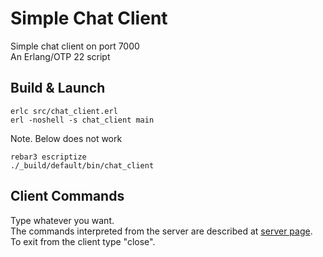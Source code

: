 Simple Chat Client
=====

Simple chat client on port 7000<br /> 
An Erlang/OTP 22 script<br /> 

Build & Launch
-----
```
erlc src/chat_client.erl
erl -noshell -s chat_client main
```

Note. Below does not work
```
rebar3 escriptize
./_build/default/bin/chat_client
```

Client Commands
-----
Type whatever you want.<br />
The commands interpreted from the server are described at [server page](https://github.com/roby-boy/erl-chat-server/).<br />
To exit from the client type "close".